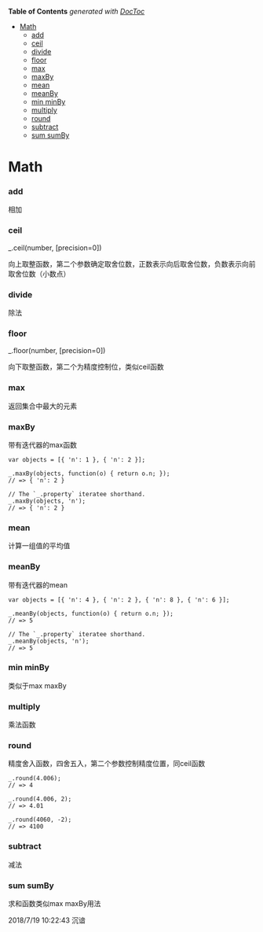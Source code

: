 <!-- START doctoc generated TOC please keep comment here to allow auto update -->
<!-- DON'T EDIT THIS SECTION, INSTEAD RE-RUN doctoc TO UPDATE -->
**Table of Contents**  *generated with [DocToc](https://github.com/thlorenz/doctoc)*

- [Math](#math)
    - [add](#add)
    - [ceil](#ceil)
    - [divide](#divide)
    - [floor](#floor)
    - [max](#max)
    - [maxBy](#maxby)
    - [mean](#mean)
    - [meanBy](#meanby)
    - [min minBy](#min-minby)
    - [multiply](#multiply)
    - [round](#round)
    - [subtract](#subtract)
    - [sum sumBy](#sum-sumby)

<!-- END doctoc generated TOC please keep comment here to allow auto update -->

# Math

### add 

相加

### ceil

_.ceil(number, [precision=0])

向上取整函数，第二个参数确定取舍位数，正数表示向后取舍位数，负数表示向前取舍位数（小数点）

### divide

除法

### floor

_.floor(number, [precision=0])

向下取整函数，第二个为精度控制位，类似ceil函数

### max

返回集合中最大的元素

### maxBy

带有迭代器的max函数

	var objects = [{ 'n': 1 }, { 'n': 2 }];
	 
	_.maxBy(objects, function(o) { return o.n; });
	// => { 'n': 2 }
	 
	// The `_.property` iteratee shorthand.
	_.maxBy(objects, 'n');
	// => { 'n': 2 }

### mean

计算一组值的平均值

### meanBy

带有迭代器的mean

	var objects = [{ 'n': 4 }, { 'n': 2 }, { 'n': 8 }, { 'n': 6 }];
	 
	_.meanBy(objects, function(o) { return o.n; });
	// => 5
	 
	// The `_.property` iteratee shorthand.
	_.meanBy(objects, 'n');
	// => 5

### min minBy

类似于max maxBy

### multiply

乘法函数

### round

精度舍入函数，四舍五入，第二个参数控制精度位置，同ceil函数

	_.round(4.006);
	// => 4
	 
	_.round(4.006, 2);
	// => 4.01
	 
	_.round(4060, -2);
	// => 4100

### subtract

减法

### sum sumBy

求和函数类似max maxBy用法

2018/7/19 10:22:43 沉谙